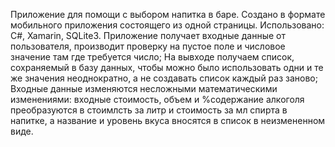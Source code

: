 Приложение для помощи с выбором напитка в баре.
Создано в формате мобильного приложения состоящего из одной страницы.
Использовано: C#, Xamarin, SQLite3.
Приложение получает входные данные от пользователя, производит проверку на пустое
поле и числовое значение там где требуется число; На вывходе получаем список,
сохраняемый в базу данных, чтобы можно было использовать одни и те же значения неоднократно,
а не создавать список каждый раз заново; Входные данные изменяются несложными математическими
изменениями: входные стоимость, объем и %содержание алкоголя преобразуются в стоимлсть за литр и 
стоимость за мл спирта в напитке, а название и уровень вкуса вносятся в список в неизмененном виде.
